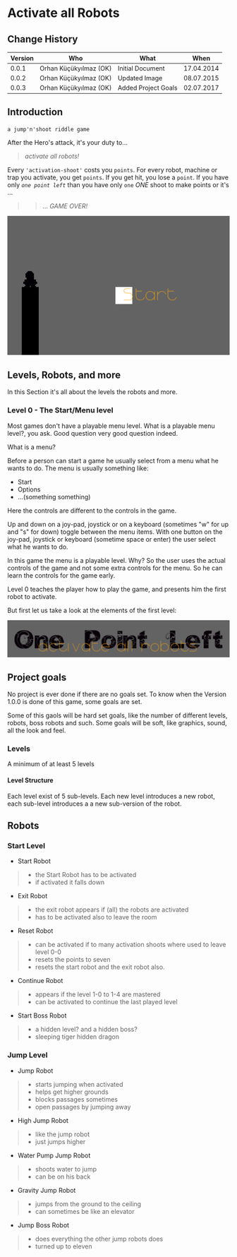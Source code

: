# Activate all Robots

## Change History

| Version | Who                    | What                | When       |
|---------|------------------------|---------------------|------------|
| 0.0.1   | Orhan Küçükyılmaz (OK) | Initial Document    | 17.04.2014 |
| 0.0.2   | Orhan Küçükyılmaz (OK) | Updated Image       | 08.07.2015 |
| 0.0.3   | Orhan Küçükyılmaz (OK) | Added Project Goals | 02.07.2017 |

## Introduction

    a jump'n'shoot riddle game

After the Hero's attack, it's your duty to...

> *activate all robots!*

Every `'activation-shoot'` costs you `points`. For every robot, machine or trap you activate, you get `points`. If you get hit, you lose a `point`. If you have only *`one point left`* than you have only `one` *ONE* shoot to make points or it's ...

> > ... *GAME OVER!*

![His name is mini](./src/assets/img/aar.png "His name is mini")

## Levels, Robots, and more

In this Section it's all about the levels the robots and more.

### Level 0 - The Start/Menu level

Most games don't have a playable menu level. What is a playable menu level?, you ask. Good question very good question indeed.

What is a menu?

Before a person can start a game he usually select from a menu what he wants to do. The menu is usually something like:

-   Start
-   Options
-   ...(something something)

Here the controls are different to the controls in the game.

Up and down on a joy-pad, joystick or on a keyboard (sometimes "w" for up and "s" for down) toggle between the menu items. With one button on the joy-pad, joystick or keyboard (sometime space or enter) the user select what he wants to do.

In this game the menu is a playable level. Why? So the user uses the actual controls of the game and not some extra controls for the menu. So he can learn the controls for the game early.

Level 0 teaches the player how to play the game, and presents him the first robot to activate.

But first let us take a look at the elements of the first level:

![The Title](./src/assets/img/title.png "The Title")

## Project goals

No project is ever done if there are no goals set. To know when the Version 1.0.0 is done of this game, some goals are set.

Some of this gaols will be hard set goals, like the number of different levels, robots, boss robots and such. Some goals will be soft, like graphics, sound, all the look and feel.

### Levels

A minimum of at least 5 levels

#### Level Structure

Each level exist of 5 sub-levels. Each new level introduces a new robot, each sub-level introduces a a new sub-version of the robot.

## Robots

### Start Level

-   Start Robot

> -   the Start Robot has to be activated
> -   if activated it falls down

-   Exit Robot

> -   the exit robot appears if (all) the robots are activated
> -   has to be activated also to leave the room

-   Reset Robot

> -   can be activated if to many activation shoots where used to leave level 0-0
> -   resets the points to seven
> -   resets the start robot and the exit robot also.

-   Continue Robot

> -   appears if the level 1-0 to 1-4 are mastered
> -   can be activated to continue the last played level

-   Start Boss Robot

> -   a hidden level? and a hidden boss?
> -   sleeping tiger hidden dragon

### Jump Level

-   Jump Robot

> -   starts jumping when activated
> -   helps get higher grounds
> -   blocks passages sometimes
> -   open passages by jumping away

-   High Jump Robot

> -   like the jump robot
> -   just jumps higher

-   Water Pump Jump Robot

> -   shoots water to jump
> -   can be on his back

-   Gravity Jump Robot

> -   jumps from the ground to the ceiling
> -   can sometimes be like an elevator

-   Jump Boss Robot

> -   does everything the other jump robots does
> -   turned up to eleven
